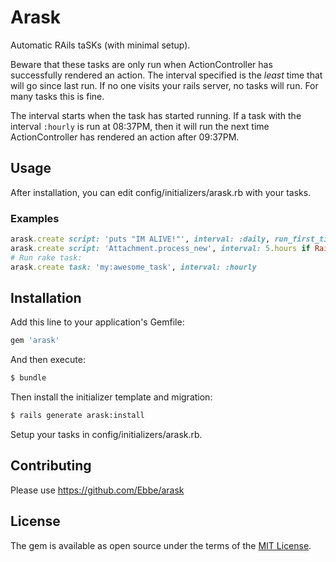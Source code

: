 # Arask
Automatic RAils taSKs (with minimal setup).

Beware that these tasks are only run when ActionController has successfully rendered an action. The interval specified is the _least_ time that will go since last run. If no one visits your rails server, no tasks will run. For many tasks this is fine.

The interval starts when the task has started running. If a task with the interval `:hourly` is run at 08:37PM, then it will run the next time ActionController has rendered an action after 09:37PM.

## Usage
After installation, you can edit config/initializers/arask.rb with your tasks.

### Examples
```ruby
arask.create script: 'puts "IM ALIVE!"', interval: :daily, run_first_time: true
arask.create script: 'Attachment.process_new', interval: 5.hours if Rails.env.production?
# Run rake task:
arask.create task: 'my:awesome_task', interval: :hourly
```

## Installation
Add this line to your application's Gemfile:

```ruby
gem 'arask'
```

And then execute:
```bash
$ bundle
```

Then install the initializer template and migration:
```bash
$ rails generate arask:install
```

Setup your tasks in config/initializers/arask.rb.

## Contributing
Please use https://github.com/Ebbe/arask

## License
The gem is available as open source under the terms of the [MIT License](https://opensource.org/licenses/MIT).
